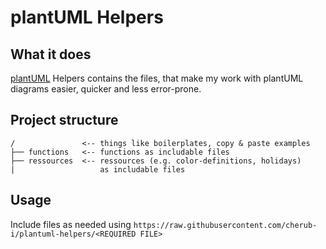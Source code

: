 # plantUML Helpers

## What it does
[plantUML](https://plantuml.com) Helpers contains the files, that make my work with plantUML diagrams easier, quicker and less error-prone.

## Project structure
```
/               <-- things like boilerplates, copy & paste examples
├── functions   <-- functions as includable files
├── ressources  <-- ressources (e.g. color-definitions, holidays) 
|                   as includable files
```

## Usage
Include files as needed using `https://raw.githubusercontent.com/cherub-i/plantuml-helpers/<REQUIRED FILE>`